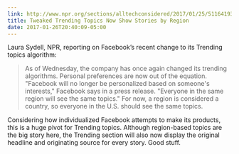 ```yaml
--- 
link: http://www.npr.org/sections/alltechconsidered/2017/01/25/511641939/facebook-tweaks-its-trending-topics-algorithm-to-better-reflect-real-news
title: Tweaked Trending Topics Now Show Stories by Region
date: 2017-01-26T20:40:09-05:00
--- 
```


Laura Sydell, NPR, reporting on Facebook’s recent change to its Trending topics algorithm: 

> As of Wednesday, the company has once again changed its trending algorithms. Personal preferences are now out of the equation. "Facebook will no longer be personalized based on someone's interests," Facebook says in a press release. "Everyone in the same region will see the same topics." For now, a region is considered a country, so everyone in the U.S. should see the same topics.

Considering how individualized Facebook attempts to make its products, this is a huge pivot for Trending topics. Although region-based topics are the big story here, the Trending section will also now display the original headline and originating source for every story. Good stuff.   

